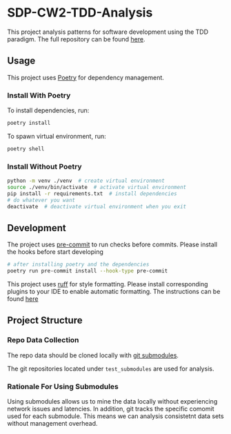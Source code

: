 # SDP-CW2-TDD-Analysis

This project analysis patterns for software development using the TDD paradigm. The full repository can be found [here](https://github.com/FlickerSoul/SDP-CW2-TDD-Analysis).

## Usage 

This project uses [Poetry](https://python-poetry.org/) for dependency management. 

### Install With Poetry
To install dependencies, run: 

```bash
poetry install 
```

To spawn virtual environment, run:

```bash
poetry shell
```

### Install Without Poetry

```bash
python -m venv ./venv  # create virtual environment
source ./venv/bin/activate  # activate virtual environment
pip install -r requirements.txt  # install dependencies
# do whatever you want 
deactivate  # deactivate virtual environment when you exit
```

## Development 

The project uses [pre-commit](https://pre-commit.com/) to run checks before commits. 
Please install the hooks before start developing

```bash
# after installing poetry and the dependencies 
poetry run pre-commit install --hook-type pre-commit
```

This project uses [ruff](https://docs.astral.sh/ruff/) for style formatting. Please install corresponding 
plugins to your IDE to enable automatic formatting. 
The instructions can be found [here](https://docs.astral.sh/ruff/integrations/#integrations)


## Project Structure 

### Repo Data Collection 

The repo data should be cloned locally with [git submodules](https://git-scm.com/book/en/v2/Git-Tools-Submodules).

The git repositories located under `test_submodules` are used for analysis.

### Rationale For Using Submodules

Using submodules allows us to mine the data locally without experiencing network issues and latencies. In addition, git tracks the specific comomit used for each submodule. This means we can analysis consistetnt data sets without management overhead. 

